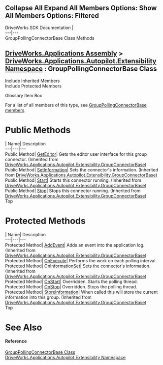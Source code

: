 Collapse All Expand All Members Options: Show All  Members Options: Filtered   
---  
DriveWorks SDK Documentation  |   
---|---  
GroupPollingConnectorBase<T> Class Methods   
  
[DriveWorks.Applications Assembly](topic13.md) > [DriveWorks.Applications.Autopilot.Extensibility Namespace](topic1633.md) : GroupPollingConnectorBase<T> Class  
---  
  
Include Inherited Members    
Include Protected Members    


Glossary Item Box

For a list of all members of this type, see [GroupPollingConnectorBase<T> members](topic1879.md).

# Public Methods

| Name| Description  
---|---|---  
Public Method| [GetEditor](topic1864.md)| Gets the editor user interface for this group connector. (Inherited from [DriveWorks.Applications.Autopilot.Extensibility.GroupConnectorBase<T>](topic1857.md))  
Public Method| [SetInformation](topic1868.md)| Sets the connector's information. (Inherited from [DriveWorks.Applications.Autopilot.Extensibility.GroupConnectorBase<T>](topic1857.md))  
Public Method| [Start](topic1869.md)| Starts this connector running. (Inherited from [DriveWorks.Applications.Autopilot.Extensibility.GroupConnectorBase<T>](topic1857.md))  
Public Method| [Stop](topic1870.md)| Stops this connector running. (Inherited from [DriveWorks.Applications.Autopilot.Extensibility.GroupConnectorBase<T>](topic1857.md))  
Top

# Protected Methods

| Name| Description  
---|---|---  
Protected Method| [AddEvent](topic1863.md)| Adds an event into the application log. (Inherited from [DriveWorks.Applications.Autopilot.Extensibility.GroupConnectorBase<T>](topic1857.md))  
Protected Method| [OnExecute](topic1884.md)| Performs the work on each polling interval.   
Protected Method| [OnInformationSet](topic1865.md)| Sets the connector's information. (Inherited from [DriveWorks.Applications.Autopilot.Extensibility.GroupConnectorBase<T>](topic1857.md))  
Protected Method| [OnStart](topic1885.md)| Overridden. Starts the polling thread.   
Protected Method| [OnStop](topic1886.md)| Overridden. Stops the polling thread.   
Protected Method| [StoreInformation](topic1871.md)| When called this will store the current information into this group. (Inherited from [DriveWorks.Applications.Autopilot.Extensibility.GroupConnectorBase<T>](topic1857.md))  
Top

# See Also

#### Reference

[GroupPollingConnectorBase<T> Class](topic1878.md)   
[DriveWorks.Applications.Autopilot.Extensibility Namespace](topic1633.md)


